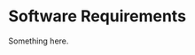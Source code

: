 [title]: # (Software Requirements)
[tags]: # (XXX)
[priority]: # (925)
# Software Requirements
Something here.
